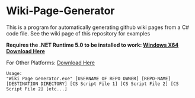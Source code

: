# Wiki-Page-Generator

This is a program for automatically generating github wiki pages from a C# code file. See the wiki page of this repository for examples

**Requires the .NET Runtime 5.0 to be installed to work: [Windows X64 Download Here](https://dotnet.microsoft.com/download/dotnet/thank-you/runtime-5.0.12-windows-x64-installer)**

For Other Platforms: [Download Here](https://dotnet.microsoft.com/download/dotnet/5.0)

```
Usage:
"Wiki Page Generator.exe" [USERNAME OF REPO OWNER] [REPO-NAME] [DESTINATION DIRECTORY] [CS Script File 1] [CS Script File 2] [CS Script File 2] [etc...]
```
